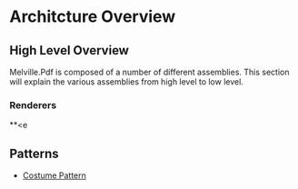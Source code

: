 ﻿# Architcture Overview

## High Level Overview

Melville.Pdf is composed of a number of different assemblies.  This section will explain the
various assemblies from high level to low level.

### Renderers
**<e

## Patterns
- [Costume Pattern](Costumes.md)